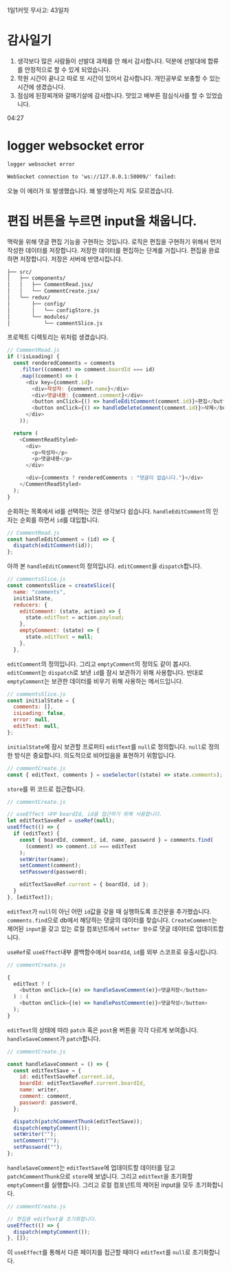 1일1커밋 무사고: 43일차

# 감사일기

1. 생각보다 많은 사람들이 선발대 과제를 안 해서 감사합니다. 덕분에 선발대에 합류를 안정적으로 할 수 있게 되었습니다.
2. 학원 시간이 끝나고 따로 또 시간이 있어서 감사합니다. 개인공부로 보충할 수 있는 시간에 생겼습니다.
3. 점심에 된장찌개와 갈매기살에 감사합니다. 맛있고 배부른 점심식사를 할 수 있었습니다.

04:27

# logger websocket error

```txt
logger websocket error
```

```txt
WebSocket connection to 'ws://127.0.0.1:50009/' failed:
```

오늘 이 에러가 또 발생했습니다. 왜 발생하는지 저도 모르겠습니다.

# 편집 버튼을 누르면 input을 채웁니다.

맥락을 위해 댓글 편집 기능을 구현하는 것입니다. 로직은 편집을 구현하기 위해서 먼저 작성한 데이터를 저장합니다. 저장한 데이터를 편집하는 단계를 거칩니다. 편집을 완료하면 저장합니다. 저장은 서버에 반영시킵니다.

```txt
├── src/
│   ├── components/
│   │   ├── CommentRead.jsx/
│   │   └── CommentCreate.jsx/
│   └── redux/
│       ├── config/
│       │   └── configStore.js
│       └── modules/
│           └── commentSlice.js
```

프로젝트 디렉토리는 위처럼 생겼습니다.

```js
// CommentRead.js
if (!isLoading) {
  const renderedComments = comments
    .filter((comment) => comment.boardId === id)
    .map((comment) => (
      <div key={comment.id}>
        <div>작성자: {comment.name}</div>
        <div>댓글내용: {comment.comment}</div>
        <button onClick={() => handleEditComment(comment.id)}>편집</button>
        <button onClick={() => handleDeleteComment(comment.id)}>삭제</button>
      </div>
    ));

  return (
    <CommentReadStyled>
      <div>
        <p>작성자</p>
        <p>댓글내용</p>
      </div>

      <div>{comments ? renderedComments : "댓글이 없습니다."}</div>
    </CommentReadStyled>
  );
}
```

순회하는 목록에서 id를 선택하는 것은 생각보다 쉽습니다. `handleEditComment`의 인자는 순회를 하면서 `id`를 대입합니다.

```js
// CommentRead.js
const handleEditComment = (id) => {
  dispatch(editComment(id));
};
```

아까 본 `handleEditComment`의 정의입니다. `editComment`을 `dispatch`합니다.

```js
// commentsSlice.js
const commentsSlice = createSlice({
  name: "comments",
  initialState,
  reducers: {
    editComment: (state, action) => {
      state.editText = action.payload;
    },
    emptyComment: (state) => {
      state.editText = null;
    },
  },
```

`editComment`의 정의입니다. 그리고 `emptyComment`의 정의도 같이 봅시다. `editComment`는 `dispatch`로 보낸 `id`를 잠시 보관하기 위해 사용합니다. 반대로 `emptyComment`는 보관한 데이터를 비우기 위해 사용하는 메서드입니다.

```js
// commentsSlice.js
const initialState = {
  comments: [],
  isLoading: false,
  error: null,
  editText: null,
};
```

`initialState`에 잠시 보관할 프로퍼티 `editText`를 `null`로 정의합니다. `null`로 정의한 방식은 중요합니다. 의도적으로 비어있음을 표현하기 위함입니다.

```js
// commentCreate.js
const { editText, comments } = useSelector((state) => state.comments);
```

`store`를 위 코드로 접근합니다.

```js
// commentCreate.js

// useEffect 내부 boardId, id을 접근하기 위해 사용합니다.
let editTextSaveRef = useRef(null);
useEffect(() => {
  if (editText) {
    const { boardId, comment, id, name, password } = comments.find(
      (comment) => comment.id === editText
    );
    setWriter(name);
    setComment(comment);
    setPassword(password);

    editTextSaveRef.current = { boardId, id };
  }
}, [editText]);
```

`editText`가 `null`이 아닌 어떤 `id`값을 갖을 때 실행하도록 조건문을 추가했습니다. `comments.find`으로 db에서 해당하는 댓글의 데이터를 찾습니다. `CreateComment`는 제어된 `input`을 갖고 있는 로컬 컴포넌트에서 `setter 함수`로 댓글 데이터로 업데이트합니다.

`useRef`로 `useEffect`내부 콜백함수에서 `boardId`, `id`를 외부 스코프로 유출시킵니다.

```js
// commentCreate.js

{
  editText ? (
    <button onClick={(e) => handleSaveComment(e)}>댓글저장</button>
  ) : (
    <button onClick={(e) => handlePostComment(e)}>댓글작성</button>
  );
}
```

`editText`의 상태에 따라 `patch` 혹은 `post`용 버튼을 각각 다르게 보여줍니다. `handleSaveComment`가 `patch`합니다.

```js
// commentCreate.js

const handleSaveComment = () => {
  const editTextSave = {
    id: editTextSaveRef.current.id,
    boardId: editTextSaveRef.current.boardId,
    name: writer,
    comment: comment,
    password: password,
  };

  dispatch(patchCommentThunk(editTextSave));
  dispatch(emptyComment());
  setWriter("");
  setComment("");
  setPassword("");
};
```

`handleSaveComment`는 `editTextSave`에 업데이트할 데이터를 담고 `patchCommentThunk`으로 `store`에 보냅니다. 그리고 `editText`을 초기화할
`emptyComment`를 실행합니다. 그리고 로컬 컴포넌트의 제어된 input을 모두 초기화합니다.

```js
// commentCreate.js

// 편집용 editText을 초기화합니다.
useEffect(() => {
  dispatch(emptyComment());
}, []);
```

이 `useEffect`를 통해서 다른 페이지를 접근할 때마다 `editText`를 `null`로 초기화합니다.
